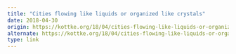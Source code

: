 ```yaml
---
title: "Cities flowing like liquids or organized like crystals"
date: 2018-04-30
origin: https://kottke.org/18/04/cities-flowing-like-liquids-or-organized-like-crystals
alternate: https://kottke.org/18/04/cities-flowing-like-liquids-or-organized-like-crystals
type: link
---
```


